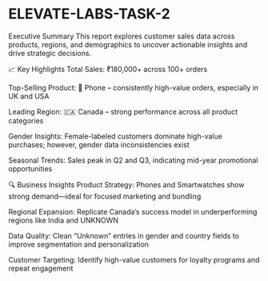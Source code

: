 # ELEVATE-LABS-TASK-2
Executive Summary
This report explores customer sales data across products, regions, and demographics to uncover actionable insights and drive strategic decisions.

📈 Key Highlights
Total Sales: ₹180,000+ across 100+ orders

Top-Selling Product: 📱 Phone – consistently high-value orders, especially in UK and USA

Leading Region: 🇨🇦 Canada – strong performance across all product categories

Gender Insights: Female-labeled customers dominate high-value purchases; however, gender data inconsistencies exist

Seasonal Trends: Sales peak in Q2 and Q3, indicating mid-year promotional opportunities

🔍 Business Insights
Product Strategy: Phones and Smartwatches show strong demand—ideal for focused marketing and bundling

Regional Expansion: Replicate Canada’s success model in underperforming regions like India and UNKNOWN

Data Quality: Clean “Unknown” entries in gender and country fields to improve segmentation and personalization

Customer Targeting: Identify high-value customers for loyalty programs and repeat engagement
